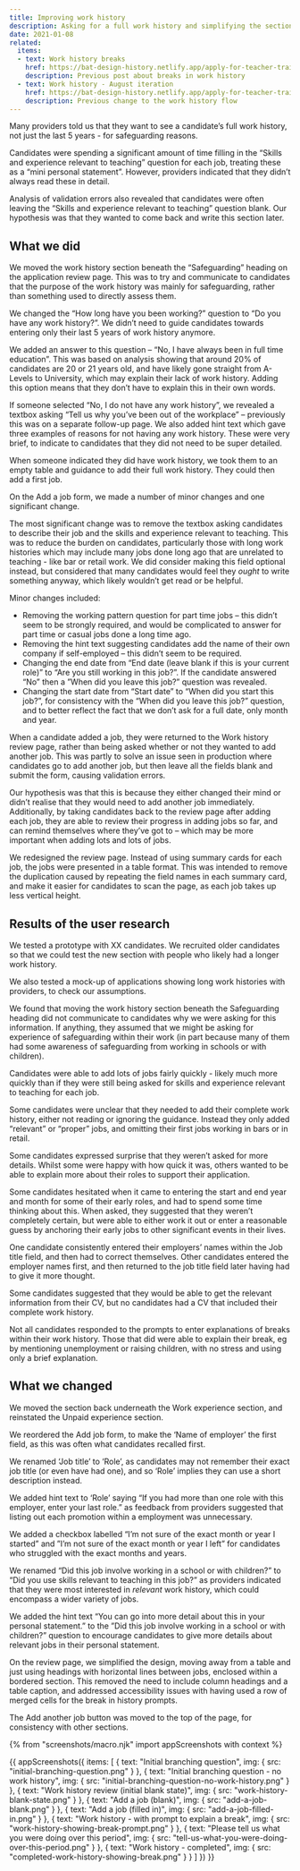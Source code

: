 ```yaml
---
title: Improving work history
description: Asking for a full work history and simplifying the section by removing skills and experience.
date: 2021-01-08
related:
  items:
  - text: Work history breaks
    href: https://bat-design-history.netlify.app/apply-for-teacher-training/work-history-breaks/
    description: Previous post about breaks in work history
  - text: Work history - August iteration
    href: https://bat-design-history.netlify.app/apply-for-teacher-training/work-history/
    description: Previous change to the work history flow
---
```

Many providers told us that they want to see a candidate’s full work history, not just the last 5 years - for safeguarding reasons.

Candidates were spending a significant amount of time filling in the “Skills and experience relevant to teaching” question for each job, treating these as a “mini personal statement”. However, providers indicated that they didn’t always read these in detail.

Analysis of validation errors also revealed that candidates were often leaving the “Skills and experience relevant to teaching” question blank. Our hypothesis was that they wanted to come back and write this section later.

## What we did

We moved the work history section beneath the “Safeguarding” heading on the application review page. This was to try and communicate to candidates that the purpose of the work history was mainly for safeguarding, rather than something used to directly assess them.

We changed the “How long have you been working?” question to “Do you have any work history?”. We didn’t need to guide candidates towards entering only their last 5 years of work history anymore.

We added an answer to this question – “No, I have always been in full time education”. This was based on analysis showing that around 20% of candidates are 20 or 21 years old, and have likely gone straight from A-Levels to University, which may explain their lack of work history. Adding this option means that they don’t have to explain this in their own words.

If someone selected “No, I do not have any work history”, we revealed a textbox asking “Tell us why you’ve been out of the workplace” – previously this was on a separate follow-up page. We also added hint text which gave three examples of reasons for not having any work history. These were very brief, to indicate to candidates that they did not need to be super detailed.

When someone indicated they did have work history, we took them to an empty table and guidance to add their full work history. They could then add a first job.

On the Add a job form, we made a number of minor changes and one significant change.

The most significant change was to remove the textbox asking candidates to describe their job and the skills and experience relevant to teaching. This was to reduce the burden on candidates, particularly those with long work histories which may include many jobs done long ago that are unrelated to teaching - like bar or retail work. We did consider making this field optional instead, but considered that many candidates would feel they _ought_ to write something anyway, which likely wouldn’t get read or be helpful.

Minor changes included:

* Removing the working pattern question for part time jobs – this didn’t seem to be strongly required, and would be complicated to answer for part time or casual jobs done a long time ago.
* Removing the hint text suggesting candidates add the name of their own company if self-employed – this didn’t seem to be required.
* Changing the end date from “End date (leave blank if this is your current role)” to “Are you still working in this job?”. If the candidate answered “No” then a ”When did you leave this job?” question was revealed.
* Changing the start date from “Start date” to “When did you start this job?”, for consistency with the “When did you leave this job?” question, and to better reflect the fact that we don’t ask for a full date, only month and year.

When a candidate added a job, they were returned to the Work history review page, rather than being asked whether or not they wanted to add another job. This was partly to solve an issue seen in production where candidates go to add another job, but then leave all the fields blank and submit the form, causing validation errors.

Our hypothesis was that this is because they either changed their mind or didn’t realise that they would need to add another job immediately. Additionally, by taking candidates back to the review page after adding each job, they are able to review their progress in adding jobs so far, and can remind themselves where they’ve got to – which may be more important when adding lots and lots of jobs.

We redesigned the review page. Instead of using summary cards for each job, the jobs were presented in a table format. This was intended to remove the duplication caused by repeating the field names in each summary card, and make it easier for candidates to scan the page, as each job takes up less vertical height.

## Results of the user research

We tested a prototype with XX candidates. We recruited older candidates so that we could test the new section with people who likely had a longer work history.

We also tested a mock-up of applications showing long work histories with providers, to check our assumptions.

We found that moving the work history section beneath the Safeguarding heading did not communicate to candidates why we were asking for this information. If anything, they assumed that we might be asking for experience of safeguarding within their work (in part because many of them had some awareness of safeguarding from working in schools or with children).

Candidates were able to add lots of jobs fairly quickly - likely much more quickly than if they were still being asked for skills and experience relevant to teaching for each job.

Some candidates were unclear that they needed to add their complete work history, either not reading or ignoring the guidance. Instead they only added “relevant” or “proper” jobs, and omitting their first jobs working in bars or in retail.

Some candidates expressed surprise that they weren’t asked for more details. Whilst some were happy with how quick it was, others wanted to be able to explain more about their roles to support their application.

Some candidates hesitated when it came to entering the start and end year and month for some of their early roles, and had to spend some time thinking about this. When asked, they suggested that they weren’t completely certain, but were able to either work it out or enter a reasonable guess by anchoring their early jobs to other significant events in their lives.

One candidate consistently entered their employers’ names within the Job title field, and then had to correct themselves. Other candidates entered the employer names first, and then returned to the job title field later having had to give it more thought.

Some candidates suggested that they would be able to get the relevant information from their CV, but no candidates had a CV that included their complete work history.

Not all candidates responded to the prompts to enter explanations of breaks within their work history. Those that did were able to explain their break, eg by mentioning unemployment or raising children, with no stress and using only a brief explanation.

## What we changed

We moved the section back underneath the Work experience section, and reinstated the Unpaid experience section.

We reordered the Add job form, to make the ‘Name of employer’ the first field, as this was often what candidates recalled first.

We renamed ‘Job title’ to ‘Role’, as candidates may not remember their exact job title (or even have had one), and so ‘Role’ implies they can use a short description instead.

We added hint text to ‘Role’ saying “If you had more than one role with this employer, enter your last role.” as feedback from providers suggested that listing out each promotion within a employment was unnecessary.

We added a checkbox labelled “I’m not sure of the exact month or year I started” and ”I’m not sure of the exact month or year I left” for candidates who struggled with the exact months and years.

We renamed “Did this job involve working in a school or with children?” to “Did you use skills relevant to teaching in this job?” as providers indicated that they were most interested in _relevant_ work history, which could encompass a wider variety of jobs.

We added the hint text “You can go into more detail about this in your personal statement.” to the ”Did this job involve working in a school or with children?” question to encourage candidates to give more details about relevant jobs in their personal statement.

On the review page, we simplified the design, moving away from a table and just using headings with horizontal lines between jobs, enclosed within a bordered section. This removed the need to include column headings and a table caption, and addressed accessibility issues with having used a row of merged cells for the break in history prompts.

The Add another job button was moved to the top of the page, for consistency with other sections.


{% from "screenshots/macro.njk" import appScreenshots with context %}

{{ appScreenshots({
  items: [
    {
      text: "Initial branching question",
      img: {
        src: "initial-branching-question.png"
      }
    },
    {
      text: "Initial branching question - no work history",
      img: {
        src: "initial-branching-question-no-work-history.png"
      }
    },
    {
      text: "Work history review (initial blank state)",
      img: {
        src: "work-history-blank-state.png"
      }
    },
    {
      text: "Add a job (blank)",
      img: {
        src: "add-a-job-blank.png"
      }
    },
    {
      text: "Add a job (filled in)",
      img: {
        src: "add-a-job-filled-in.png"
      }
    },
    {
      text: "Work history - with prompt to explain a break",
      img: {
        src: "work-history-showing-break-prompt.png"
      }
    },
    {
      text: "Please tell us what you were doing over this period",
      img: {
        src: "tell-us-what-you-were-doing-over-this-period.png"
      }
    },
    {
      text: "Work history - completed",
      img: {
        src: "completed-work-history-showing-break.png"
      }
    }
  ]
}) }}
